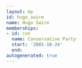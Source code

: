 ```yaml
---
layout: mp
id: hugo_swire
name: Hugo Swire
memberships:
- id: con
  name: Conservative Party
  start: '2001-10-24'
  end: 
autogenerated: true
---
```

